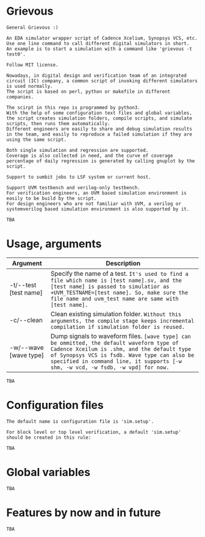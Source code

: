 # Grievous
    General Grievous :)

    An EDA simulator wrapper script of Cadence Xcelium, Synopsys VCS, etc.
    Use one line command to call different digital simulators in short.
    An example is to start a simulation with a command like 'grievous -t test0'.

    Follow MIT license.

    Nowadays, in digital design and verification team of an integrated circuit (IC) company, a common script of invoking different simulators is used normally.
    The script is based on perl, python or makefile in different companies.

    The scirpt in this repo is programmed by python3.
    With the help of some configuration text files and global variables, the script creates simulation folders, compile scripts, and simulate scripts, then runs them automatically.
    Different engineers are easily to share and debug simulation results in the team, and easily to reproduce a failed simulation if they are using the same script.

    Both single simulation and regression are supported.
    Coverage is also collected in need, and the curve of coverage percentage of daily regression is generated by calling gnuplot by the script.

    Support to sumbit jobs to LSF system or current host.

    Support UVM testbench and verilog-only testbench.
    For verification engineers, an UVM based simulation environment is easily to be build by the script.
    For design engineers who are not familiar with UVM, a verilog or systemverilog based simulation environment is also supported by it.

    TBA

# Usage, arguments
| Argument | Description |
| - | - |
| -t/--test [test name] | Specify the name of a test. `It's used to find a file which name is [test name].sv, and the [test name] is passed to simulatior as +UVM_TESTNAME=[test name]. So, make sure the file name and uvm_test name are same with [test name].` |
| -c/--clean | Clean existing simulation folder. `Without this arguments, the compile stage keeps incremental compilation if simulation folder is reused.` |
| -w/--wave [wave type] | Dump signals to waveform files. `[wave type] can be ommitted, the default waveform type of Cadence Xceilum is .shm, and the default type of Synopsys VCS is fsdb. Wave type can also be specified in command line, it supports [-w shm, -w vcd, -w fsdb, -w vpd] for now.` |
    TBA

# Configuration files
    The default name is configuration file is 'sim.setup'.

    For block level or top level verification, a default 'sim.setup' should be created in this rule:

    TBA

# Global variables

    TBA

# Features by now and in future

    TBA
